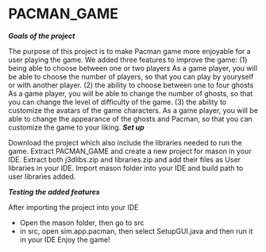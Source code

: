 # PACMAN_GAME
***Goals of the project***

 The purpose of this project is to make Pacman game more enjoyable for a user playing the game. We added three features to improve the game: 
 (1) being able to choose between one or two players
 As a game player, you will be able to choose the number of players, so that you can play by youryself or with another player.
 (2) the ability to choose between one to four ghosts
 As a game player, you will be able to change the number of ghosts, so that you can change the level of difficulty of the game.
 (3) the ability to customize the avatars of the game characters.
 As a game player, you will be able to change the appearance of the ghosts and Pacman, so that you can customize the game to your liking.
 ***Set up***

Download the project which also include the libraries needed to run the game. Extract PACMAN_GAME and create a new project for mason in your IDE. Extract both j3dlibs.zip and libraries.zip and add their files as User libraries in your IDE. Import mason folder into your IDE and build path to user libraries added.  

***Testing the added features***

After importing the project into your IDE
- Open the mason folder, then go to src
- in src, open sim.app.pacman, then select SetupGUI.java and then run it in your IDE
Enjoy the game!
